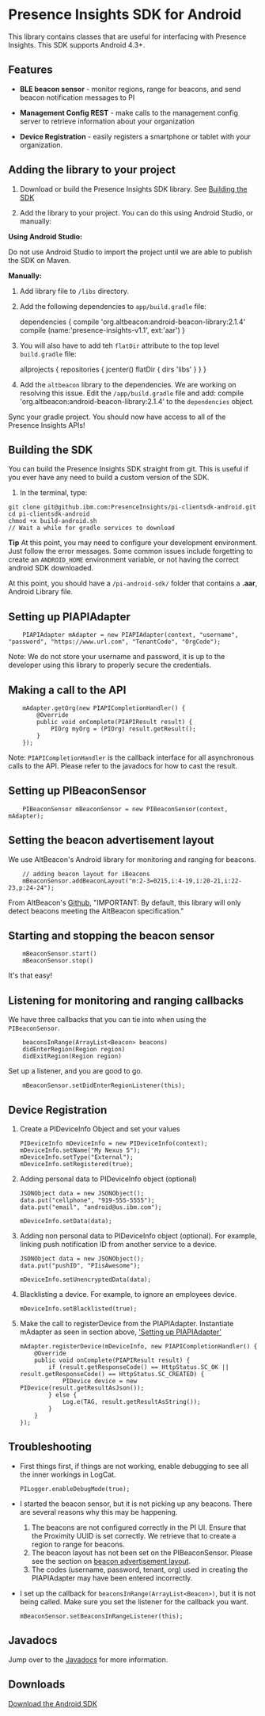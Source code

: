 # Presence Insights SDK for Android

This library contains classes that are useful for interfacing with Presence Insights. This SDK supports Android 4.3+.

## Features

* **BLE beacon sensor** - monitor regions, range for beacons, and send beacon notification messages to PI

* **Management Config REST** - make calls to the management config server to retrieve information about your organization

* **Device Registration** - easily registers a smartphone or tablet with your organization.

## Adding the library to your project

1. Download or build the Presence Insights SDK library. See [Building the SDK](#building-the-sdk)

2. Add the library to your project. You can do this using Android Studio, or manually:

  **Using Android Studio:**

  Do not use Android Studio to import the project until we are able to publish the SDK on Maven.
  
  **Manually:**

  1. Add library file to `/libs` directory. 

  2. Add the following dependencies to `app/build.gradle` file:

        dependencies {
            compile 'org.altbeacon:android-beacon-library:2.1.4'
            compile (name:'presence-insights-v1.1', ext:'aar')
        }

  3. You will also have to add teh `flatDir` attribute to the top level `build.gradle` file:

        allprojects {
            repositories {
                jcenter()
                flatDir {
                    dirs 'libs'
                }
            }
        }

3. Add the `altbeacon` library to the dependencies. We are working on resolving this issue. Edit the `/app/build.gradle` file and add:
    compile 'org.altbeacon:android-beacon-library:2.1.4' to the `dependencies` object.

Sync your gradle project. You should now have access to all of the Presence Insights APIs!

## Building the SDK
You can build the Presence Insights SDK straight from git. This is useful if you ever have any need to build a custom version of the SDK.

1. In the terminal, type:
 
```
git clone git@github.ibm.com:PresenceInsights/pi-clientsdk-android.git
cd pi-clientsdk-android
chmod +x build-android.sh
// Wait a while for gradle services to download
```
    
**Tip** At this point, you may need to configure your development environment. Just follow the error messages. Some common issues include forgetting to create an `ANDROID_HOME` environment variable, or not having the correct android SDK downloaded. 

At this point, you should have a `/pi-android-sdk/` folder that contains a **.aar**, Android Library file.

## Setting up PIAPIAdapter <a name="pi_adapter"></a>

        PIAPIAdapter mAdapter = new PIAPIAdapter(context, "username", "password", "https://www.url.com", "TenantCode", "OrgCode");

Note: We do not store your username and password, it is up to the developer using this library to properly secure the credentials.

## Making a call to the API

        mAdapter.getOrg(new PIAPICompletionHandler() {
            @Override
            public void onComplete(PIAPIResult result) {
                PIOrg myOrg = (PIOrg) result.getResult();
            }
        });

Note: `PIAPICompletionHandler` is the callback interface for all asynchronous calls to the API. Please refer to the javadocs for how to cast the result.

## Setting up PIBeaconSensor

        PIBeaconSensor mBeaconSensor = new PIBeaconSensor(context, mAdapter);

## Setting the beacon advertisement layout <a name="beacon_layout"></a>

We use AltBeacon's Android library for monitoring and ranging for beacons.

        // adding beacon layout for iBeacons
        mBeaconSensor.addBeaconLayout("m:2-3=0215,i:4-19,i:20-21,i:22-23,p:24-24");

From AltBeacon's [Github](https://github.com/AltBeacon/android-beacon-library), "IMPORTANT: By default, this library will only detect beacons meeting the AltBeacon specification."

## Starting and stopping the beacon sensor

        mBeaconSensor.start()
        mBeaconSensor.stop()

It's that easy!

## Listening for monitoring and ranging callbacks

We have three callbacks that you can tie into when using the `PIBeaconSensor`.

        beaconsInRange(ArrayList<Beacon> beacons)
        didEnterRegion(Region region)
        didExitRegion(Region region)

Set up a listener, and you are good to go.

        mBeaconSensor.setDidEnterRegionListener(this);

## Device Registration

1.  Create a PIDeviceInfo Object and set your values

        PIDeviceInfo mDeviceInfo = new PIDeviceInfo(context);
        mDeviceInfo.setName("My Nexus 5");
        mDeviceInfo.setType("External");
        mDeviceInfo.setRegistered(true);

2.  Adding personal data to PIDeviceInfo object (optional)

        JSONObject data = new JSONObject();
        data.put("cellphone", "919-555-5555");
        data.put("email", "android@us.ibm.com");

        mDeviceInfo.setData(data);

3.  Adding non personal data to PIDeviceInfo object (optional). For example, linking push notification ID from another service to a device.

        JSONObject data = new JSONObject();
        data.put("pushID", "PIisAwesome");

        mDeviceInfo.setUnencryptedData(data);

4.  Blacklisting a device. For example, to ignore an employees device.

        mDeviceInfo.setBlacklisted(true);

5.  Make the call to registerDevice from the PIAPIAdapter. Instantiate mAdapter as seen in section above, ['Setting up PIAPIAdapter'](#pi_adapter)

        mAdapter.registerDevice(mDeviceInfo, new PIAPICompletionHandler() {
            @Override
            public void onComplete(PIAPIResult result) {
                if (result.getResponseCode() == HttpStatus.SC_OK || result.getResponseCode() == HttpStatus.SC_CREATED) {
                    PIDevice device = new PIDevice(result.getResultAsJson());
                } else {
                    Log.e(TAG, result.getResultAsString());
                }
            }
        });

## Troubleshooting

*   First things first, if things are not working, enable debugging to see all the inner workings in LogCat.

        PILogger.enableDebugMode(true);

*   I started the beacon sensor, but it is not picking up any beacons. There are several reasons why this may be happening.
    1.  The beacons are not configured correctly in the PI UI. Ensure that the Proximity UUID is set correctly. We retrieve that to create a region to range for beacons.
    2.  The beacon layout has not been set on the PIBeaconSensor. Please see the section on [beacon advertisement layout](#beacon_layout).
    3.  The codes (username, password, tenant, org) used in creating the PIAPIAdapter may have been entered incorrectly.

*   I set up the callback for `beaconsInRange(ArrayList<Beacon>)`, but it is not being called. Make sure you set the listener for the callback you want.

        mBeaconSensor.setBeaconsInRangeListener(this);

## Javadocs

Jump over to the <a href="/pidocs/mobile/android/javadoc/" target="_blank">Javadocs</a> for more information.

## Downloads

<a href="/pidocs/sdk/pi-android-sdk.zip" target="_blank">Download the Android SDK</a>

